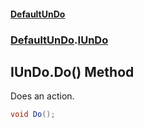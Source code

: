 #### [DefaultUnDo](DefaultUnDo.md 'DefaultUnDo')
### [DefaultUnDo](DefaultUnDo.md#DefaultUnDo 'DefaultUnDo').[IUnDo](IUnDo.md 'DefaultUnDo.IUnDo')
## IUnDo.Do() Method
Does an action.  
```csharp
void Do();
```
